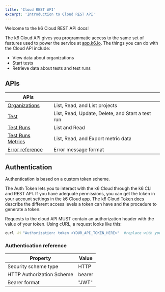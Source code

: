 ```yaml
---
title: 'Cloud REST API'
excerpt: 'Introduction to Cloud REST API'
---
```


Welcome to the k6 Cloud REST API docs!

The k6 Cloud API gives you programmatic access to the same set of features used to power the service at [app.k6.io](https://app.k6.io). 
The things you can do with the Cloud API include:
- View data about organizations
- Start tests
- Retrieve data about tests and test runs

## APIs

| APIs                  |   |
|---------------------------|--------|
| [Organizations](/cloud/cloud-reference/cloud-rest-api/organizations/)      | List, Read, and List projects   |
| [Test](/cloud/cloud-reference/cloud-rest-api/tests/)      | List, Read, Update, Delete, and Start a test run   |
| [Test Runs](/cloud/cloud-reference/cloud-rest-api/test-runs/)      | List and Read    |
| [Test Runs Metrics](/cloud/cloud-reference/cloud-rest-api/organizations/)      | List, Read, and Export metric data   |
| [Error reference](/cloud/cloud-reference/cloud-rest-api/organizations/)      | Error message format    |

## Authentication

Authentication is based on a custom token scheme.

The Auth Token lets you to interact with the k6 Cloud through the k6 CLI and REST API.
If you have adequate permissions, you can get the token in your account settings in the k6 Cloud app.
The k6 Cloud [Token docs](https://k6.io/docs/cloud/integrations/token) describe the different access levels a token can have and the procedure to generate a token.

Requests to the cloud API MUST contain an authorization header with the value of your token.
Using cURL, a request looks like this:

```bash
curl -H "Authorization: token <YOUR_API_TOKEN_HERE>"  #replace with your token
```

### Authentication reference

| Property                  | Value  |
|---------------------------|--------|
| Security scheme type      | HTTP   |
| HTTP Authorization Scheme | bearer |
| Bearer format             | "JWT"  |
